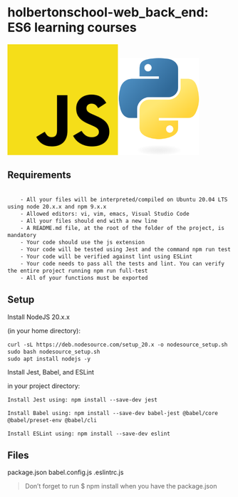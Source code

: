 # holbertonschool-web_back_end: ES6 learning courses


<img src="https://github.com/Bomays/holbertonschool-higher_level_programming/blob/05a7c29e538d625d9eca9b52975f54addee77a70/holbertonschool-web_front_end/images/JS.png" alt="JS" width="250"/><img src="https://github.com/Bomays/holbertonschool-higher_level_programming/blob/9441bc9f0855463ba8b62e4f2bc7e68090566757/images/python-logo-only.png" alt="Python" width="180"/>
</p>


## Requirements

```

    - All your files will be interpreted/compiled on Ubuntu 20.04 LTS using node 20.x.x and npm 9.x.x
    - Allowed editors: vi, vim, emacs, Visual Studio Code
    - All your files should end with a new line
    - A README.md file, at the root of the folder of the project, is mandatory
    - Your code should use the js extension
    - Your code will be tested using Jest and the command npm run test
    - Your code will be verified against lint using ESLint
    - Your code needs to pass all the tests and lint. You can verify    the entire project running npm run full-test
    - All of your functions must be exported

```


## Setup
Install NodeJS 20.x.x

(in your home directory): 

```
curl -sL https://deb.nodesource.com/setup_20.x -o nodesource_setup.sh
sudo bash nodesource_setup.sh
sudo apt install nodejs -y
```

Install Jest, Babel, and ESLint

in your project directory: 

```
Install Jest using: npm install --save-dev jest
```
```
Install Babel using: npm install --save-dev babel-jest @babel/core @babel/preset-env @babel/cli
```
```
Install ESLint using: npm install --save-dev eslint
```

## Files

package.json
babel.config.js
.eslintrc.js

> Don’t forget to run $ npm install when you have the package.json

